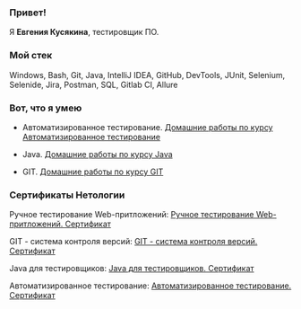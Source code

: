 ### Привет!
Я <b>Евгения Кусякина</b>, тестировщик ПО.

### Мой стек
Windows, Bash, Git, Java, IntelliJ IDEA, GitHub, DevTools, JUnit, Selenium, Selenide, Jira, Postman, SQL, Gitlab CI, Allure 

### Вот, что я умею
- Автоматизированное тестирование. [Домашние работы по курсу Автоматизированное тестирование](https://github.com/Ev-genia-Moon/AutoTesting/tree/main)
  
- Java. [Домашние работы по курсу Java](https://github.com/Ev-genia-Moon/JAVA/tree/main)

- GIT. [Домашние работы по курсу GIT](https://github.com/Ev-genia-Moon/GIT)

### Сертификаты Нетологии

Ручное тестирование Web-притложений: [Ручное тестирование Web-притложений. Сертификат](https://netology.ru/sharing/ec099fd0c728d646a9264a3754b6377f?utm_source=social&utm_campaign=certificate_lms )

GIT - система контроля версий: [GIT - система контроля версий. Сертификат](https://netology.ru/sharing/412cf09f7ff595bdfc278b0f7ae209f2?utm_source=social&utm_campaign=certificate_lms )

Java для тестировщиков: [Java для тестировщиков. Сертификат](https://netology.ru/sharing/f2bee2297abf2acaeb4b87cb8df4a717?utm_source=social&utm_campaign=certificate_lms )

Автоматизированное тестирование: [Автоматизированное тестирование. Сертификат](https://netology.ru/sharing/68c00618be7abd18f7cb2c67274a943e?utm_source=social&utm_campaign=certificate_lms )

